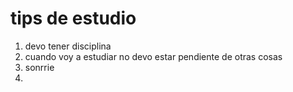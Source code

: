 # tips de estudio 

1. devo tener disciplina 
2. cuando voy a estudiar no devo estar pendiente de otras cosas 
3. sonrrie
4. 